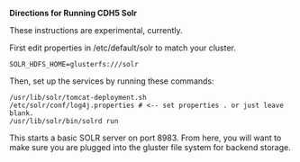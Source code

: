 **Directions for Running CDH5 Solr**

These instructions are experimental, currently.  

First edit properties in /etc/default/solr to match your cluster.  

    SOLR_HDFS_HOME=glusterfs:///solr 

Then, set up the services by running these commands: 

    /usr/lib/solr/tomcat-deployment.sh
    /etc/solr/conf/log4j.properties # <-- set properties . or just leave blank.
    /usr/lib/solr/bin/solrd run

This starts a basic SOLR server on port 8983.
From here, you will want to make sure you are plugged into the gluster file system for backend storage. 